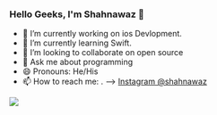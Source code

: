 ### Hello Geeks, I'm Shahnawaz 👋


- 🔭 I’m currently working on ios Devlopment.
- 🌱 I’m currently learning Swift.
- 👯 I’m looking to collaborate on open source
- 💬 Ask me about programming
- 😄 Pronouns: He/His
- 📫 How to reach me: .
-->
[Instagram @shahnawaz](https://www.instagram.com/shahnawaz_1068/)
<img src="https://github-readme-stats.vercel.app/api?username=shahnawaz1913k&&show_icons=true&title_color=ffffff&icon_color=bb2acf&text_color=daf7dc&bg_color=151515">
